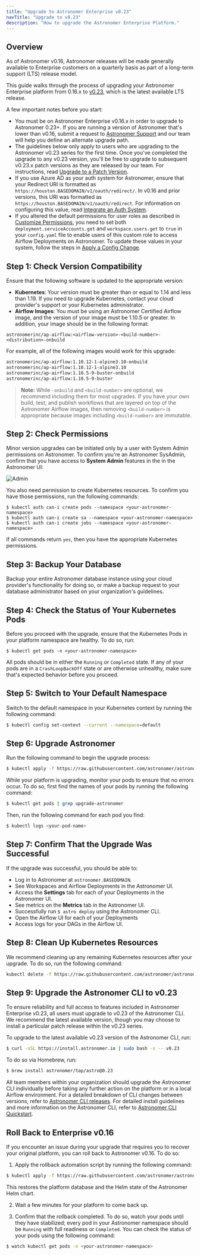 ```yaml
---
title: "Upgrade to Astronomer Enterprise v0.23"
navTitle: "Upgrade to v0.23"
description: "How to upgrade the Astronomer Enterprise Platform."
---
```


## Overview

As of Astronomer v0.16, Astronomer releases will be made generally available to Enterprise customers on a quarterly basis as part of a long-term support (LTS) release model.

This guide walks through the process of upgrading your Astronomer Enterprise platform from 0.16.x to [v0.23](https://www.astronomer.io/docs/enterprise/0.23/resources/release-notes), which is the latest available LTS release.

A few important notes before you start:

- You must be on Astronomer Enterprise v0.16.x in order to upgrade to Astronomer 0.23+. If you are running a version of Astronomer that's lower than v0.16, submit a request to [Astronomer Support](https://support.astronomer.io) and our team will help you define an alternate upgrade path.
- The guidelines below only apply to users who are upgrading to the Astronomer v0.23 series for the first time. Once you've completed the upgrade to any v0.23 version, you'll be free to upgrade to subsequent v0.23.x patch versions as they are released by our team. For instructions, read [Upgrade to a Patch Version](https://www.astronomer.io/docs/enterprise/v0.23/manage-astronomer/upgrade-astronomer-patch).
- If you use Azure AD as your auth system for Astronomer, ensure that your Redirect URI is formatted as `https://houston.BASEDOMAIN/v1/oauth/redirect/`. In v0.16 and prior versions, this URI was formatted as `https://houston.BASEDOMAIN/v1/oauth/redirect`. For information on configuring this value, read [Integrate an Auth System](https://www.astronomer.io/docs/enterprise/v0.23/manage-astronomer/integrate-auth-system#azure-ad).
- If you altered the default permissions for user roles as described in [Customize Permissions](https://www.astronomer.io/docs/enterprise/v0.23/manage-astronomer/manage-platform-users#customize-permissions), you need to set both `deployment.serviceAccounts.get` and `workspace.users.get` to `true` in your `config.yaml` file to enable users of this custom role to access Airflow Deployments on Astronomer. To update these values in your system, follow the steps in [Apply a Config Change](https://www.astronomer.io/docs/enterprise/v0.23/manage-astronomer/apply-platform-config).

## Step 1: Check Version Compatibility

Ensure that the following software is updated to the appropriate version:

- **Kubernetes**: Your version must be greater than or equal to 1.14 and less than 1.19. If you need to upgrade Kubernetes, contact your cloud provider's support or your Kubernetes administrator.
- **Airflow Images**: You must be using an Astronomer Certified Airflow image, and the version of your image must be 1.10.5 or greater. In addition, your image should be in the following format:
```
astronomerinc/ap-airflow:<airflow-version>-<build-number>-<distribution>-onbuild
```
For example, all of the following images would work for this upgrade:
```sh
astronomerinc/ap-airflow:1.10.12-1-alpine3.10-onbuild
astronomerinc/ap-airflow:1.10.12-1-alpine3.10
astronomerinc/ap-airflow:1.10.5-9-buster-onbuild
astronomerinc/ap-airflow:1.10.5-9-buster
```
> **Note:** While `-onbuild` and `<build-number>` are optional, we recommend including them for most upgrades. If you have your own build, test, and publish workflows that are layered on top of the Astronomer Airflow images, then removing `<build-number>` is appropriate because images including `<build-number>` are immutable.

## Step 2: Check Permissions

Minor version upgrades can be initiated only by a user with System Admin permissions on Astronomer. To confirm you're an Astronomer SysAdmin, confirm that you have access to **System Admin** features in the in the Astronomer UI:

![Admin](https://assets2.astronomer.io/main/docs/enterprise_quickstart/admin_panel.png)

You also need permission to create Kubernetes resources. To confirm you have those permissions, run the following commands:

```
$ kubectl auth can-i create pods --namespace <your-astronomer-namespace>
$ kubectl auth can-i create sa --namespace <your-astronomer-namespace>
$ kubectl auth can-i create jobs --namespace <your-astronomer-namespace>
```

If all commands return `yes`, then you have the appropriate Kubernetes permissions.

## Step 3: Backup Your Database

Backup your entire Astronomer database instance using your cloud provider's functionality for doing so, or make a backup request to your database administrator based on your organization's guidelines.

## Step 4: Check the Status of Your Kubernetes Pods

Before you proceed with the upgrade, ensure that the Kubernetes Pods in your platform namespace are healthy. To do so, run:
```
$ kubectl get pods -n <your-astronomer-namespace>
```
All pods should be in either the `Running` or `Completed` state. If any of your pods are in a `CrashLoopBackOff` state or are otherwise unhealthy, make sure that's expected behavior before you proceed.

## Step 5: Switch to Your Default Namespace

Switch to the default namespace in your Kubernetes context by running the following command:

```sh
$ kubectl config set-context --current --namespace=default
```

## Step 6: Upgrade Astronomer

Run the following command to begin the upgrade process:

```sh
$ kubectl apply -f https://raw.githubusercontent.com/astronomer/astronomer/master/bin/migration-scripts/lts-to-lts/0.16-to-0.23/manifests/upgrade-0.16-to-0.23.yaml
```

While your platform is upgrading, monitor your pods to ensure that no errors occur. To do so, first find the names of your pods by running the following command:

```sh
$ kubectl get pods | grep upgrade-astronomer
```

Then, run the following command for each pod you find:

```sh
$ kubectl logs <your-pod-name>
```

## Step 7: Confirm That the Upgrade Was Successful

If the upgrade was successful, you should be able to:

* Log in to Astronomer at `astronomer.BASEDOMAIN`.
* See Workspaces and Airflow Deployments in the Astronomer UI.
* Access the **Settings** tab for each of your Deployments in the Astronomer UI.
* See metrics on the **Metrics** tab in the Astronomer UI.
* Successfully run `$ astro deploy` using the Astronomer CLI.
* Open the Airflow UI for each of your Deployments
* Access logs for your DAGs in the Airflow UI.

## Step 8: Clean Up Kubernetes Resources

We recommend cleaning up any remaining Kubernetes resources after your upgrade. To do so, run the following command:

```sh
kubectl delete -f https://raw.githubusercontent.com/astronomer/astronomer/master/bin/migration-scripts/lts-to-lts/0.16-to-0.23/manifests/upgrade-0.16-to-0.23.yaml
```

## Step 9: Upgrade the Astronomer CLI to v0.23

To ensure reliability and full access to features included in Astronomer Enterprise v0.23, all users must upgrade to v0.23 of the Astronomer CLI. We recommend the latest available version, though you may choose to install a particular patch release within the v0.23 series.

To upgrade to the latest available v0.23 version of the Astronomer CLI, run:

```sh
$ curl -sSL https://install.astronomer.io | sudo bash -s -- v0.23
```

To do so via Homebrew, run:

```sh
$ brew install astronomer/tap/astro@0.23
```

All team members within your organization should upgrade the Astronomer CLI individually before taking any further action on the platform or in a local Airflow environment. For a detailed breakdown of CLI changes between versions, refer to [Astronomer CLI releases](https://github.com/astronomer/astro-cli/releases). For detailed install guidelines and more information on the Astronomer CLI, refer to [Astronomer CLI Quickstart](https://www.astronomer.io/docs/enterprise/v0.23/develop/cli-quickstart).

## Roll Back to Enterprise v0.16

If you encounter an issue during your upgrade that requires you to recover your original platform, you can roll back to Astronomer v0.16. To do so:

1. Apply the rollback automation script by running the following command:
```sh
$ kubectl apply -f https://raw.githubusercontent.com/astronomer/astronomer/master/bin/migration-scripts/lts-to-lts/0.16-to-0.23/manifests/rollback-0.16-to-0.23.yaml
```
This restores the platform database and the Helm state of the Astronomer Helm chart.

2. Wait a few minutes for your platform to come back up.

3. Confirm that the rollback completed. To do so, watch your pods until they have stabilized; every pod in your Astronomer namespace should be `Running` with full readiness or `Completed`. You can check the status of your pods using the following command:
```sh
$ watch kubectl get pods -n <your-astronomer-namespace>
```

